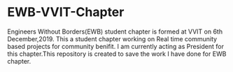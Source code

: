 # EWB-VVIT-Chapter
Engineers Without Borders(EWB) student chapter is formed at VVIT on 6th December,2019. This a student chapter working on Real time community based projects for community benifit. I am currently acting as President for this chapter.This repository  is created to save the work I have done for EWB chapter.
